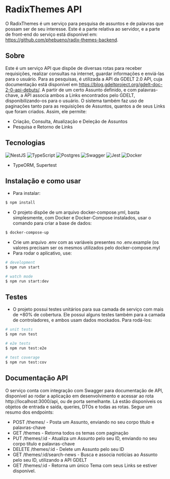 # RadixThemes API
O RadixThemes é um serviço para pesquisa de assuntos e de palavras que possam ser de seu interesse. Este é a parte relativa ao servidor, e a parte de front-end do serviço está disponível em: https://github.com/phebueno/radix-themes-backend.

## Sobre
Este é um serviço API que dispõe de diversas rotas para receber requisições, realizar consultas na internet, guardar informações e enviá-las para o usuário. Para as pesquisas, é utilizada a API da GDELT 2.0 API, cuja documentação está disponível em https://blog.gdeltproject.org/gdelt-doc-2-0-api-debuts/. A partir de um certo Assunto definido, e com palavras-chave, a API associa ambos a Links encontrados pelo GDELT, disponibilizando-os para o usuário. O sistema também faz uso de paginações tanto para as requisições de Assuntos, quantos a de seus Links que foram criados. Assim, ele permite:

- Criação, Consulta, Atualização e Deleção de Assuntos
- Pesquisa e Retorno de Links

## Tecnologias
 ![NestJS](https://img.shields.io/badge/nestjs-%23E0234E.svg?style=for-the-badge&logo=nestjs&logoColor=white)
 ![TypeScript](https://img.shields.io/badge/typescript-%23007ACC.svg?style=for-the-badge&logo=typescript&logoColor=white)
 ![Postgres](https://img.shields.io/badge/postgres-%23316192.svg?style=for-the-badge&logo=postgresql&logoColor=white)
 ![Swagger](https://img.shields.io/badge/-Swagger-%23Clojure?style=for-the-badge&logo=swagger&logoColor=white)
 ![Jest](https://img.shields.io/badge/-jest-%23C21325?style=for-the-badge&logo=jest&logoColor=white)
 ![Docker](https://img.shields.io/badge/docker-%230db7ed.svg?style=for-the-badge&logo=docker&logoColor=white)
 - TypeORM, Supertest

## Instalação e como usar
- Para instalar:
```bash
$ npm install
```
- O projeto dispõe de um arquivo docker-compose.yml, basta simplesmente, com Docker e Docker-Compose instalados, usar o comando para criar a base de dados:
```bash
$ docker-compose-up
```
- Crie um arquivo .env com as variáveis presentes no .env.example (os valores precisam ser os mesmos utilizados pelo docker-compose.myl
- Para rodar o aplicativo, use:
```bash
# development
$ npm run start

# watch mode
$ npm run start:dev
```

## Testes
- O projeto possui testes unitários para sua camada de serviço com mais de +80% de cobertura. Ele possui alguns testes também para a camada de controladores, e ambos usam dados mockados. Para rodá-los:
```bash
# unit tests
$ npm run test

# e2e tests
$ npm run test:e2e

# test coverage
$ npm run test:cov
```

## Documentação API
O serviço conta com integração com Swagger para documentação de API, disponível ao rodar a aplicação em desenvolvimento e acessar ao rota http://localhost:3000/api, ou de porta semelhante. Lá estão disponíveis os objetos de entrada e saída, queries, DTOs e todas as rotas.
Segue um resumo dos endpoints:
- POST /themes/ - Posta um Assunto, enviando no seu corpo título e palavras-chave
- GET /themes - Retorna todos os temas com paginação
- PUT /themes/:id - Atualiza um Assunto pelo seu ID, enviando no seu corpo título e palavras-chave
- DELETE /themes/:id - Delete um Assunto pelo seu ID
- GET /themes/:id/search-news - Busca e associa notícias ao Assunto pelo seu ID, utilizando a API GDELT
- GET /themes/:id - Retorna um único Tema com seus Links se estiver disponível.
